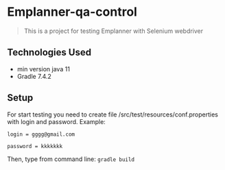 # Emplanner-qa-control
> This is a project for testing Emplanner with Selenium webdriver

## Technologies Used
- min version java 11
- Gradle 7.4.2

## Setup
For start testing you need to create file /src/test/resources/conf.properties with login and password.
Example:

`login = gggg@gmail.com`

`password = kkkkkkk`

Then, type from command line:
`gradle build`



<!-- Optional -->
<!-- ## License -->
<!-- This project is open source and available under the [... License](). -->

<!-- You don't have to include all sections - just the one's relevant to your project -->